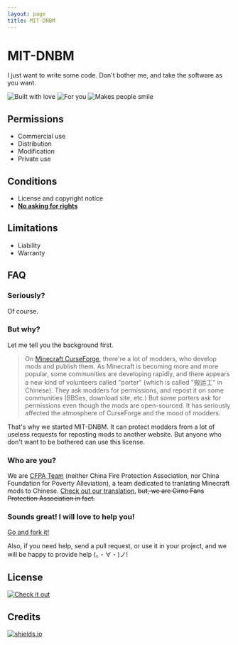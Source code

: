 ```yaml
---
layout: page
title: MIT-DNBM
---
```


# MIT-DNBM

I just want to write some code. Don't bother me, and take the software as you want.

![Built with love](https://img.shields.io/badge/built%20with-love-ff69b4.svg?longCache=true&style=for-the-badge) ![For you](https://img.shields.io/badge/for-you-blue.svg?longCache=true&style=for-the-badge) ![Makes people smile](https://img.shields.io/badge/make%20people-smile-blue.svg?longCache=true&style=for-the-badge)

## Permissions

- Commercial use
- Distribution
- Modification
- Private use

## Conditions

- License and copyright notice
- [**No asking for rights**](#seriously)

## Limitations

- Liability
- Warranty

## FAQ

### Seriously?
Of course.



### But why?
Let me tell you the background first.

> On [Minecraft CurseForge](https://minecraft.curseforge.com/), there're a lot of modders, who develop mods and publish them. As Minecraft is becoming more and more popular, some communities are developing rapidly, and there appears a new kind of volunteers called "porter" (which is called "搬运工" in Chinese). They ask modders for permissions, and repost it on some communities (BBSes, download site, etc.) But some porters ask for permissions even though the mods are open-sourced. It has seriously affected the atmosphere of CurseForge and the mood of modders.

That's why we started MIT-DNBM. It can protect modders from a lot of useless requests for reposting mods to another website. But anyone who don't want to be bothered can use this license.



### Who are you?
We are [CFPA Team](https://cfpa.team/) (neither China Fire Protection Association, nor China Foundation for Poverty Alleviation), a team dedicated to tranlating Minecraft mods to Chinese. [Check out our translation.](https://github.com/CFPAOrg/Minecraft-Mod-Language-Package)
~~but, we are Cirno Fans Protection Association in fact.~~



### Sounds great! I will love to help you!

[Go and fork it!](https://github.com/CFPAOrg/MIT-DO-NOT-BOTHER-ME/fork)

Also, if you need help, send a pull request, or use it in your project, and we will be happy to provide help (。・∀・)ノ!

## License

[![Check it out](https://img.shields.io/badge/check%20it-out-blue.svg?longCache=true&style=for-the-badge)](https://github.com/CFPAOrg/MIT-DO-NOT-BOTHER-ME/blob/master/LICENSE)

## Credits

[![shields.io](https://img.shields.io/badge/badge-shields.io-green.svg)](https://shields.io)
